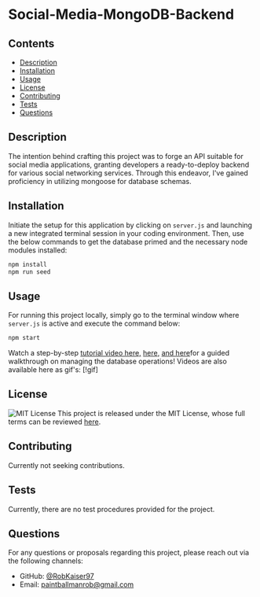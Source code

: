 # Social-Media-MongoDB-Backend

## Contents
  - [Description](#description)
  - [Installation](#installation)
  - [Usage](#usage)
  - [License](#license)
  - [Contributing](#contributing)
  - [Tests](#tests)
  - [Questions](#questions)

## Description
The intention behind crafting this project was to forge an API suitable for social media applications, granting developers a ready-to-deploy backend for various social networking services. Through this endeavor, I've gained proficiency in utilizing mongoose for database schemas.

## Installation
Initiate the setup for this application by clicking on `server.js` and launching a new integrated terminal session in your coding environment. Then, use the below commands to get the database primed and the necessary node modules installed:

```bash
npm install
npm run seed
```

## Usage
For running this project locally, simply go to the terminal window where `server.js` is active and execute the command below:

```bash
npm start
```

Watch a step-by-step [tutorial video here,](https://drive.google.com/file/d/1f3HuWq1oKf-Ie9a5q56BhjzBJPixppZQ/view) [ here,](https://drive.google.com/file/d/1q8ph6vKBm9uILRpLxsd0NWB_oAlxgd58/view) [ and here](https://drive.google.com/file/d/1pbqJsGh8gzcJGElrfX408SborBoHY6o3/view)for a guided walkthrough on managing the database operations! Videos are also available here as gif's:
[!gif]

## License
![MIT License](https://img.shields.io/badge/license-MIT-blue.svg)
This project is released under the MIT License, whose full terms can be reviewed [here](https://opensource.org/licenses/MIT).

## Contributing

Currently not seeking contributions.

## Tests

Currently, there are no test procedures provided for the project.

## Questions
For any questions or proposals regarding this project, please reach out via the following channels:
- GitHub: [@RobKaiser97](http://github.com/RobKaiser97)
- Email: paintballmanrob@gmail.com

